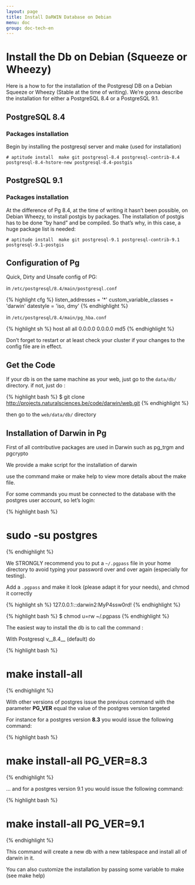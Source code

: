 ```yaml
---
layout: page
title: Install DaRWIN Database on Debian
menu: doc
group: doc-tech-en
---
```


Install the Db on Debian (Squeeze or Wheezy)
============================================

Here is a how to for the installation of the Postgresql DB on a Debian
Squeeze or Wheezy (Stable at the time of writing).
We’re gonna describe the installation for either a PostgreSQL 8.4 or a
PostgreSQL 9.1.

PostgreSQL 8.4
--------------

### Packages installation

Begin by installing the postgresql server and make (used for
installation)

`# aptitude install  make git postgresql-8.4 postgresql-contrib-8.4 postgresql-8.4-hstore-new postgresql-8.4-postgis`

PostgreSQL 9.1
--------------

### Packages installation

At the difference of Pg 8.4, at the time of writing it hasn’t been
possible, on Debian Wheezy, to install postgis by packages. The
installation of postgis has to be done “by hand” and be compiled.
So that’s why, in this case, a huge package list is needed:

`# aptitude install  make git postgresql-9.1 postgresql-contrib-9.1 postgresql-9.1-postgis`


Configuration of Pg
-------------------

Quick, Dirty and Unsafe config of PG:

in `/etc/postgresql/8.4/main/postgresql.conf`


{% highlight cfg %}
 listen_addresses = '*'
 custom_variable_classes = 'darwin'
 datestyle = 'iso, dmy'
{% endhighlight %}

in `/etc/postgresql/8.4/main/pg_hba.conf`

{% highlight sh %}
  host all all 0.0.0.0 0.0.0.0 md5
{% endhighlight %}

Don’t forget to restart or at least check your cluster if your changes
to the config file are in effect.

Get the Code
-------------------


If your db is on the same machine as your web, just go to the  `data/db/` directory.
if not, just do :

{% highlight bash %}
 $ git clone http://projects.naturalsciences.be/code/darwin/web.git
{% endhighlight %}

then go to the `web/data/db/` directory

Installation of Darwin in Pg
----------------------------

First of all contributive packages are used in Darwin such as pg_trgm
and pgcrypto

We provide a make script for the installation of darwin

use the command make or make help to view more details about the make
file.

For some commands you must be connected to the database with the
postgres user account, so let’s login:

{% highlight bash %}
 # sudo -su postgres
{% endhighlight %}


We STRONGLY recommend you to put a `~/.pgpass` file in your home
directory to avoid typing your password over and over again (especially
for testing).

Add a `.pgpass` and make it look (please adapt it for your needs), and chmod it correctly

{% highlight sh %}
 127.0.0.1:*:*:darwin2:MyP4ssw0rd!
{% endhighlight %}

{% highlight bash %}
    $ chmod u=rw ~/.pgpass
{% endhighlight %}

The easiest way to install the db is to call the command :

With Postgresql  v__8.4__ (default) do

{% highlight bash %}
# make install-all
{% endhighlight %}

With other versions of postgres issue the previous command with the
parameter __PG_VER__ equal the value of the postgres version targeted

For instance for a postgres version __8.3__ you would issue the following
command:

{% highlight bash %}
# make install-all PG_VER=8.3
{% endhighlight %}

… and for a postgres version 9.1 you would issue the following command:

{% highlight bash %}
# make install-all PG_VER=9.1
{% endhighlight %}

This command will create a new db with a new tablespace and install all
of darwin in it.

You can also customize the installation by passing some variable to make
(see make help)

  [http://postgis.refractions.net/download]: http://postgis.refractions.net/download
  [\~/.pgpass]: http://www.postgresql.org/docs/8.3/interactive/libpq-pgpass.html

